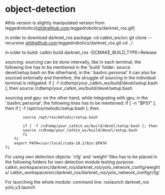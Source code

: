 # object-detection
#this version is slightly manipulated version from leggedrobotics[git@github.com:leggedrobotics/darknet_ros.git] 

in order to download darknet_ros package:
	cd catkin_ws/src
	git clone --recursive git@github.com:leggedrobotics/darknet_ros.git
	cd ../

in order to build:
		catkin build darknet_ros -DCMAKE_BUILD_TYPE=Release

sourcing:
	sourcing can be done internally, like in each terminal, the following line has to be mentioned in the 'build' folder:
		source devel/setup.bash
	on the otherhand, in the '.bashrc.personal' it can also be sourced externally and therefore, the struggle of sourcing in the individual terminal is mitigated:
		 if [ -f /cdtemp/your_catkin_ws/build/devel/setup.bash ]; then
            source /cdtemp/your_catkin_ws/build/devel/setup.bash

sourcing and gpu:
	on the other hand, while integrating with gpu, in the '.bashrc.personal', the following lines has to be mentioned:
			if [ -n "$PS1" ]; then
		if [ -f /opt/ros/melodic/setup.bash ]; then
 
			source /opt/ros/melodic/setup.bash
 
			if [ -f /cdtemp/your_catkin_ws/build/devel/setup.bash ]; then
            source /cdtemp/your_catkin_ws/build/devel/setup.bash
			fi
    	fi
		export PATH=/usr/local/cuda-10.2/bin:$PATH
	fi
		
For using own detection objects:
	'cfg' and 'weight' files has to be placed in the following folders for own detection module testing purpose:
		catkin_workspace/src/darknet_ros/darknet_ros/yolo_network_config/weights/
		catkin_workspace/src/darknet_ros/darknet_ros/yolo_network_config/cfg/		

For launching the whole module:
	command line:
		roslaunch darknet_ros yolo_v3.launch
